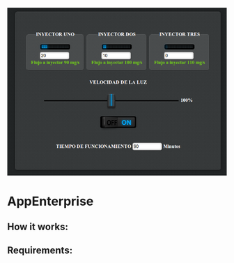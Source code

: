 ![Alt text](screenshot.png "Screenshot")

AppEnterprise
=====================


How it works:
-----------------


Requirements:
---------------
